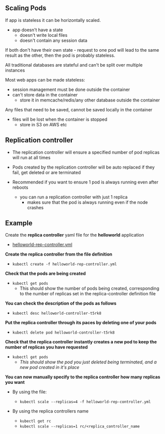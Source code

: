 ## Scaling Pods

If app is stateless it can be horizontally scaled.

  - app doesn't have a state
    - doesn't write local files
    - doesn't contain any session data

If both don't have their own state - request to one pod will lead to the same result as the other, then the pod is probably stateless.

All traditional databases are stateful and can't be split over multiple instances

Most web apps can be made stateless:
  - session management must be done outside the container
  - can't store data in the container
    - store it in memcache/redis/any other database outside the container

Any files that need to be saved, cannot be saved locally in the container
  - files will be lost when the container is stopped
    - store in S3 on AWS etc


## Replication controller

- The replication controller will ensure a specified number of pod replicas will run at all times

- Pods created by the replication controller will be auto replaced if they fail, get deleted or are terminated

- Recommended if you want to ensure 1 pod is always running even after reboots
  - you can run a replication controller with just 1 replica
    - makes sure that the pod is always running even if the node crashes


## Example

Create the **replica controller** yaml file for the **helloworld** application

  - [helloworld-rep-controller.yml](./definitions/helloworld-rep-controller.yml)

**Create the replica controller from the file definition**
  - `kubectl create -f helloworld-rep-controller.yml`

**Check that the pods are being created**
  - `kubectl get pods`
    - This should show the number of pods being created, corresponding to the number of replicas set in the replica-controller definition file

**You can check the description of the pods as follows**
  - `kubectl desc helloworld-controller-t5rk8`

**Put the replica controller through its paces by deleting one of your pods**
  - `kubectl delete pod helloworld-controller-t5rk8`

**Check that the replica controller instantly creates a new pod to keep the number of replicas you have requested**
  - `kubectl get pods`
    - *This should show the pod you just deleted being terminated, and a new pod created in it's place*

**You can now manually specify to the replica controller how many replicas you want**
  - By using the file:
    - `kubectl scale --replicas=4 -f helloworld-rep-controller.yml`


  - By using the replica controllers name
    - `kubectl get rc`
    - `kubectl scale --replicas=1 rc/<replica_controller_name`
